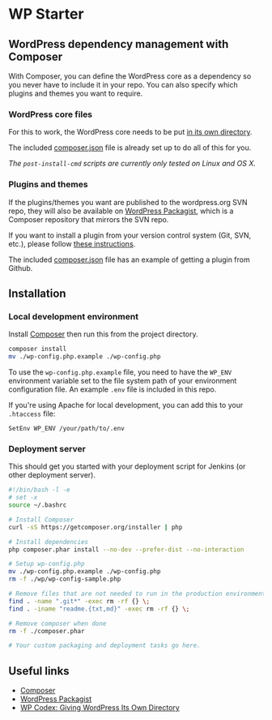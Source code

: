 # WP Starter

## WordPress dependency management with Composer

With Composer, you can define the WordPress core as a dependency so you never have to include it in your repo.
You can also specify which plugins and themes you want to require.

### WordPress core files

For this to work, the WordPress core needs to be put [in its own directory](https://codex.wordpress.org/Giving_WordPress_Its_Own_Directory).

The included [composer.json](composer.json) file is already set up to do all of this for you.

_The `post-install-cmd` scripts are currently only tested on Linux and OS X._

### Plugins and themes

If the plugins/themes you want are published to the wordpress.org SVN repo, they will also be available on [WordPress Packagist](http://wpackagist.org), which is a Composer repository that mirrors the SVN repo.

If you want to install a plugin from your version control system (Git, SVN, etc.), please follow [these instructions](https://getcomposer.org/doc/05-repositories.md#vcs).

The included [composer.json](composer.json) file has an example of getting a plugin from Github.

## Installation

### Local development environment

Install [Composer](https://getcomposer.org/) then run this from the project directory.

```bash
composer install
mv ./wp-config.php.example ./wp-config.php
```

To use the `wp-config.php.example` file, you need to have the `WP_ENV` environment variable set to the file system path of your environment configuration file.
An example `.env` file is included in this repo.

If you're using Apache for local development, you can add this to your `.htaccess` file:

```
SetEnv WP_ENV /your/path/to/.env
```

### Deployment server

This should get you started with your deployment script for Jenkins (or other deployment server).

```bash
#!/bin/bash -l -e
# set -x
source ~/.bashrc

# Install Composer
curl -sS https://getcomposer.org/installer | php

# Install dependencies
php composer.phar install --no-dev --prefer-dist --no-interaction

# Setup wp-config.php
mv ./wp-config.php.example ./wp-config.php
rm -f ./wp/wp-config-sample.php

# Remove files that are not needed to run in the production environment
find . -name ".git*" -exec rm -rf {} \;
find . -iname "readme.{txt,md}" -exec rm -rf {} \;

# Remove composer when done
rm -f ./composer.phar

# Your custom packaging and deployment tasks go here.
```

## Useful links

- [Composer](https://getcomposer.org/)
- [WordPress Packagist](http://wpackagist.org)
- [WP Codex: Giving WordPress Its Own Directory](https://codex.wordpress.org/Giving_WordPress_Its_Own_Directory)
